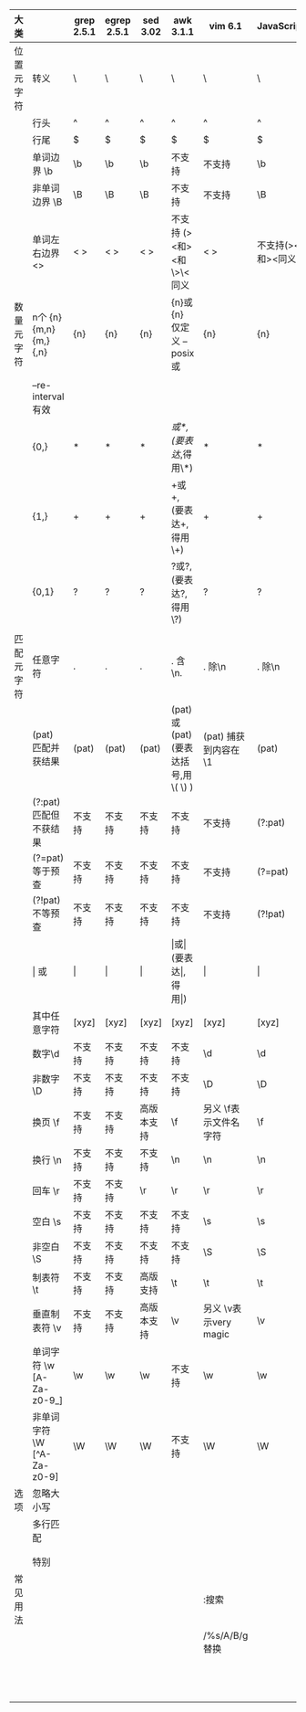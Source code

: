 | 大类       |                            | grep 2.5.1 | egrep 2.5.1 | sed 3.02   | awk 3.1.1                                         | vim 6.1                | JavaScript                        | Python              |
| ---------- | -------------------------- | ---------- | ----------- | ---------- | ------------------------------------------------- | ---------------------- | --------------------------------- | ------------------- |
| 位置元字符 | 转义                       | \          | \           | \          | \                                                 | \                      | \                                 | \                   |
|            | 行头                       | ^          | ^           | ^          | ^                                                 | ^                      | ^                                 | ^                   |
|            | 行尾                       | $          | $           | $          | $                                                 | $                      | $                                 | $                   |
|            | 单词边界 \b                | \b         | \b          | \b         | 不支持                                            | 不支持                 | \b                                | \b                  |
|            | 非单词边界 \B              | \B         | \B          | \B         | 不支持                                            | 不支持                 | \B                                | \B                  |
|            | 单词左右边界 <>            | \< \>      | \< \>       | \< \>      | 不支持 (><</span>和\>\<</span>和\\>\\<</span>同义 | \< \>                  | 不支持(><</span>和\>\<</span>同义 | 不支持              |
| 数量元字符 | n个 {n} {m,n} {m,} {,n}    | \{n\}      | {n}         | \{n\}      | {n}或\{n\} 仅定义 –posix或                        | \{n\}                  | {n}                               | {n}                 |
|            |                            |            |             |            |                                                   |                        |                                   |                     |
|            | –re-interval有效           |            |             |            |                                                   |                        |                                   |                     |
|            | {0,}                       | *          | *           | *          | *或\*, (要表达*,得用\\*)                          | *                      | *                                 | *                   |
|            | {1,}                       | \+         | +           | \+         | +或\+, (要表达+, 得用\\+)                         | \+                     | +                                 | +                   |
|            | {0,1}                      | \?         | ?           | \?         | ?或\?, (要表达?, 得用\\?)                         | \?                     | ?                                 | ？                  |
|            |                            |            |             |            |                                                   |                        |                                   |                     |
| 匹配元字符 | 任意字符                   | .          | .           | .          | . 含\n.                                           | . 除\n                 | . 除\n                            | . (re.DOTALL可破\n) |
|            | (pat) 匹配并获结果         | \(pat\)    | (pat)       | \(pat\)    | (pat)或\(pat\) (要表达括号,用\\( \\) )            | \(pat\) 捕获到内容在\1 | (pat)                             | (pat)               |
|            | (?:pat) 匹配但不获结果     | 不支持     | 不支持      | 不支持     | 不支持                                            | 不支持                 | (?:pat)                           |                     |
|            | (?=pat) 等于预查           | 不支持     | 不支持      | 不支持     | 不支持                                            | 不支持                 | (?=pat)                           |                     |
|            | (?!pat) 不等预查           | 不支持     | 不支持      | 不支持     | 不支持                                            | 不支持                 | (?!pat)                           |                     |
|            | \| 或                      | \|         | \|          | \|         | \|或\| (要表达\|,得用\\|)                         | \|                     | \|                                | \|                  |
|            | 其中任意字符               | [xyz]      | [xyz]       | [xyz]      | [xyz]                                             | [xyz]                  | [xyz]                             |                     |
|            | 数字\d                     | 不支持     | 不支持      | 不支持     | 不支持                                            | \d                     | \d                                | \d                  |
|            | 非数字\D                   | 不支持     | 不支持      | 不支持     | 不支持                                            | \D                     | \D                                | \D                  |
|            | 换页 \f                    | 不支持     | 不支持      | 高版本支持 | \f                                                | 另义 \f表示文件名字符  | \f                                | \f                  |
|            | 换行 \n                    | 不支持     | 不支持      | 不支持     | \n                                                | \n                     | \n                                | \n                  |
|            | 回车 \r                    | 不支持     | 不支持      | \r         | \r                                                | \r                     | \r                                | \r                  |
|            | 空白 \s                    | 不支持     | 不支持      | 不支持     | 不支持                                            | \s                     | \s                                | \s                  |
|            | 非空白 \S                  | 不支持     | 不支持      | 不支持     | 不支持                                            | \S                     | \S                                | \S                  |
|            | 制表符 \t                  | 不支持     | 不支持      | 高版支持   | \t                                                | \t                     | \t                                | \t                  |
|            | 垂直制表符 \v              | 不支持     | 不支持      | 高版本支持 | \v                                                | 另义 \v表示very magic  | \v                                | \v                  |
|            | 单词字符 \w [A-Za-z0-9_]   | \w         | \w          | \w         | 不支持                                            | \w                     | \w                                | \w                  |
|            | 非单词字符 \W [^A-Za-z0-9] | \W         | \W          | \W         | 不支持                                            | \W                     | \W                                | \W                  |
| 选项       | 忽略大小写                 |            |             |            |                                                   |                        |                                   | re.I 忽略大小写     |
|            | 多行匹配                   |            |             |            |                                                   |                        |                                   | re.M 多行匹配       |
|            |                            |            |             |            |                                                   |                        |                                   |                     |
|            |                            |            |             |            |                                                   |                        |                                   |                     |
|            | 特别                       |            |             |            |                                                   |                        |                                   |                     |
| 常见用法   |                            |            |             |            |                                                   | :搜索                  |                                   | re.compile          |
|            |                            |            |             |            |                                                   | /%s/A/B/g 替换         |                                   | re.match            |
|            |                            |            |             |            |                                                   |                        |                                   | re.search           |
|            |                            |            |             |            |                                                   |                        |                                   | re.split            |
|            |                            |            |             |            |                                                   |                        |                                   | re.find             |